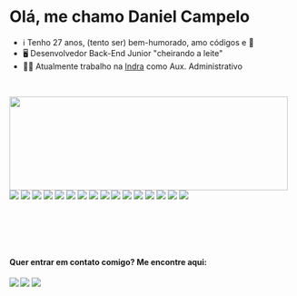 <h1> Olá, me chamo Daniel Campelo</h1>
<ul>
    <li>ℹ️ Tenho 27 anos, (tento ser) bem-humorado, amo códigos e 🍺</li>
    <li>🖥️ Desenvolvedor Back-End Junior "cheirando a leite"</li>
    <li>👨‍💼 Atualmente trabalho na <a href="https://www.indracompany.com/pt-br/">Indra</a> como Aux. Administrativo</li>
</ul>
<br>

<p>
  <img align="left" width="490" height="165" src="https://github-readme-stats.vercel.app/api?username=DanielCampelo10&show_icons=true&hide_border=false&line_height=20&title_color=151515&icon_color=151515&show_owner=true"/>
 <p>
    <img src="https://img.shields.io/badge/-Visual%20Studio%20Code-23A9F2?style=flat-square&logo=Visual%20Studio%20Code&logoColor=white"/>
    <img src="https://img.shields.io/badge/-Github-181717?style=flat-square&logo=GitHub&logoColor=white"/>
    <img src="https://img.shields.io/badge/-Git-F44D27?style=flat-square&logo=Git&logoColor=white"/>
    <img src="https://img.shields.io/badge/-JavaScript-EFD81D?style=flat-square&logo=javascript&logoColor=white"/>
    <img src="https://img.shields.io/badge/-HTML5-E34F26?style=flat-square&logo=HTML5&logoColor=white"/>
    <img src="https://img.shields.io/badge/-CSS3-1572B6?style=flat-square&logo=CSS3&logoColor=white"/>
    <img src="https://img.shields.io/badge/-TypeScript-1572B6?style=flat-square&logo=typescript&logoColor=white"/>
    <img src="https://img.shields.io/badge/-Node.JS-689F63?style=flat-square&logo=node.js&logoColor=white"/>
    <img src="https://img.shields.io/badge/-Express-010101?style=flat-square&logo=express&logoColor=white"/>
    <img src="https://img.shields.io/badge/-NPM-CB3837?style=flat-square&logo=NPM&logoColor=white"/>
    <img src="https://img.shields.io/badge/-MySQL-F29111?style=flat-square&logo=MySQL&logoColor=white"/>
    <img src="https://img.shields.io/badge/-Mongo-449945?style=flat-square&logo=mongodb&logoColor=white"/>
    <img src="https://img.shields.io/badge/-Insomnia-5849BE?style=flat-square&logo=Insomnia&logoColor=white"/>
    <img src="https://img.shields.io/badge/-Trello-0079BF?style=flat-square&logo=Trello&logoColor=white"/>
    <img src="https://img.shields.io/badge/-Slack-E01563?style=flat-square&logo=Slack&logoColor=white"/>
    <img src="https://img.shields.io/badge/-Notion-000000?style=flat-square&logo=Notion&logoColor=white"/><br/>
  </p>
</p>
<br><br>
<p>
<br>
<h4>Quer entrar em contato comigo? Me encontre aqui:<h4>
  <a href="https://www.linkedin.com/in/daniel-campelo-76015888"><img src="https://img.shields.io/badge/linkedin-0077B5.svg?style=for-the-badge&logo=linkedin&logoColor=white"/></a>
  <a href="https://api.whatsapp.com/send?phone=5588992069566"><img src="https://img.shields.io/badge/whatsapp-128c7e.svg?style=for-the-badge&logo=whatsapp&logoColor=white"/></a>
  <a href="https://instagram.com/danielcampelo10"><img src="https://img.shields.io/badge/instagram-E4405F.svg?style=for-the-badge&logo=instagram&logoColor=white"/></a>


<!--
**DanielCampelo10/DanielCampelo10** is a ✨ _special_ ✨ repository because its `README.md` (this file) appears on your GitHub profile.

Here are some ideas to get you started:

- 🔭 I’m currently working on ...
- 🌱 I’m currently learning ...
- 👯 I’m looking to collaborate on ...
- 🤔 I’m looking for help with ...
- 💬 Ask me about ...
- 📫 How to reach me: ...
- 😄 Pronouns: ...
- ⚡ Fun fact: ...
-->
